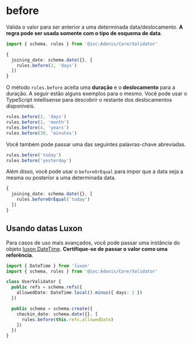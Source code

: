 # before

Valida o valor para ser anterior a uma determinada data/deslocamento. **A regra pode ser usada somente com o tipo de esquema de data**.

```ts
import { schema, rules } from '@ioc:Adonis/Core/Validator'

{
  joining_date: schema.date({}, [
    rules.before(2, 'days')
  ])
}
```

O método `rules.before` aceita uma **duração** e o **deslocamento** para a duração. A seguir estão alguns exemplos para o mesmo. Você pode usar o TypeScript intellisense para descobrir o restante dos deslocamentos disponíveis.

```ts
rules.before(2, 'days')
rules.before(1, 'month')
rules.before(4, 'years')
rules.before(30, 'minutes')
```

Você também pode passar uma das seguintes palavras-chave abreviadas.

```ts
rules.before('today')
rules.before('yesterday')
```

Além disso, você pode usar o `beforeOrEqual` para impor que a data seja a mesma ou posterior a uma determinada data.

```ts
{
  joining_date: schema.date({}, [
    rules.beforeOrEqual('today')
  ])
}
```

## Usando datas Luxon

Para casos de uso mais avançados, você pode passar uma instância do objeto [luxon DateTime](https://moment.github.io/luxon/api-docs/index.html#datetime). **Certifique-se de passar o valor como uma referência**.

```ts {1,5-7,11}
import { DateTime } from 'luxon'
import { schema, rules } from '@ioc:Adonis/Core/Validator'

class UserValidator {
  public refs = schema.refs({
    allowedDate: DateTime.local().minus({ days: 2 })
  })

  public schema = schema.create({
    checkin_date: schema.date({}, [
      rules.before(this.refs.allowedDate)
    ])
  })
}
```
